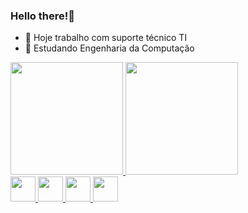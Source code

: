 ### Hello there!👋

- 🔭 Hoje trabalho com suporte técnico TI
- 🌱 Estudando Engenharia da Computação

<a href='https://github.com/JuniorIbba'>
<img height="180em" src="https://github-readme-stats.vercel.app/api?username=JuniorIbba&show_icons=true&theme=algolia">
<img height="180em" src="https://github-readme-stats.vercel.app/api/top-langs/?username=JuniorIbba&theme=algolia">

<div>
<img heigt="30" width="40" src="https://cdn.jsdelivr.net/gh/devicons/devicon/icons/html5/html5-original.svg">
<img heigt="30" width="40" src="https://cdn.jsdelivr.net/gh/devicons/devicon/icons/css3/css3-original.svg">
<img heigt="30" width="40" src="https://cdn.jsdelivr.net/gh/devicons/devicon/icons/javascript/javascript-original.svg">
<img heigt="30" width="40" src="https://cdn.jsdelivr.net/gh/devicons/devicon/icons/postgresql/postgresql-original.svg">
</div>

<!--
**JuniorIbba/JuniorIbba** is a ✨ _special_ ✨ repository because its `README.md` (this file) appears on your GitHub profile.
Here are some ideas to get you started:

- 🔭 I’m currently working on ...
- 🌱 I’m currently learning ...
- 👯 I’m looking to collaborate on ...
- 🤔 I’m looking for help with ...
- 💬 Ask me about ...
- 📫 How to reach me: ...
- 😄 Pronouns: ...
- ⚡ Fun fact: ...

<img src="https://img.shields.io/badge/HTML5-E34F26?style=for-the-badge&logo=html5&logoColor=white">
<img src="https://img.shields.io/badge/CSS3-1572B6?style=for-the-badge&logo=css3&logoColor=white">
<img src="https://img.shields.io/badge/JavaScript-323330?style=for-the-badge&logo=javascript&logoColor=F7DF1E">
<img src="https://img.shields.io/badge/PostgreSQL-316192?style=for-the-badge&logo=postgresql&logoColor=white">
<img src="https://img.shields.io/badge/Wordpress-21759B?style=for-the-badge&logo=wordpress&logoColor=white">
<img src="https://img.shields.io/badge/Adobe%20Photoshop-31A8FF?style=for-the-badge&logo=Adobe%20Photoshop&logoColor=black">
-->

